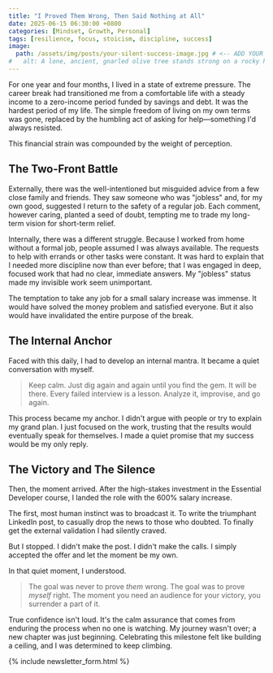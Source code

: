 ```yaml
---
title: "I Proved Them Wrong, Then Said Nothing at All"
date: 2025-06-15 06:30:00 +0800
categories: [Mindset, Growth, Personal]
tags: [resilience, focus, stoicism, discipline, success]
image:
  path: /assets/img/posts/your-silent-success-image.jpg # <-- ADD YOUR IMAGE PATH HERE
#   alt: A lone, ancient, gnarled olive tree stands strong on a rocky hill under a turbulent sky.
---
```


For one year and four months, I lived in a state of extreme pressure. The career break had transitioned me from a comfortable life with a steady income to a zero-income period funded by savings and debt. It was the hardest period of my life. The simple freedom of living on my own terms was gone, replaced by the humbling act of asking for help—something I'd always resisted.

This financial strain was compounded by the weight of perception.

## The Two-Front Battle

Externally, there was the well-intentioned but misguided advice from a few close family and friends. They saw someone who was "jobless" and, for my own good, suggested I return to the safety of a regular job. Each comment, however caring, planted a seed of doubt, tempting me to trade my long-term vision for short-term relief.

Internally, there was a different struggle. Because I worked from home without a formal job, people assumed I was always available. The requests to help with errands or other tasks were constant. It was hard to explain that I needed more discipline now than ever before; that I was engaged in deep, focused work that had no clear, immediate answers. My "jobless" status made my invisible work seem unimportant.

The temptation to take any job for a small salary increase was immense. It would have solved the money problem and satisfied everyone. But it also would have invalidated the entire purpose of the break.

## The Internal Anchor

Faced with this daily, I had to develop an internal mantra. It became a quiet conversation with myself.

> Keep calm. Just dig again and again until you find the gem. It will be there. Every failed interview is a lesson. Analyze it, improvise, and go again.

This process became my anchor. I didn't argue with people or try to explain my grand plan. I just focused on the work, trusting that the results would eventually speak for themselves. I made a quiet promise that my success would be my only reply.

## The Victory and The Silence

Then, the moment arrived. After the high-stakes investment in the Essential Developer course, I landed the role with the 600% salary increase.

The first, most human instinct was to broadcast it. To write the triumphant LinkedIn post, to casually drop the news to those who doubted. To finally get the external validation I had silently craved.

But I stopped. I didn't make the post. I didn't make the calls. I simply accepted the offer and let the moment be my own.

In that quiet moment, I understood.

> The goal was never to prove *them* wrong. The goal was to prove *myself* right. The moment you need an audience for your victory, you surrender a part of it.

True confidence isn't loud. It's the calm assurance that comes from enduring the process when no one is watching. My journey wasn't over; a new chapter was just beginning. Celebrating this milestone felt like building a ceiling, and I was determined to keep climbing.

{% include newsletter_form.html %}